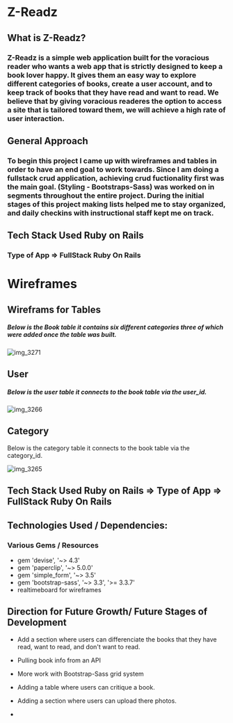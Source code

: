 # Z-Readz

## What is Z-Readz?

### Z-Readz is a simple web application built for the voracious reader who wants a web app that is strictly designed to keep a book lover happy. It gives them an  easy way to explore different categories of books, create a user account, and to keep track of books that they have read and want to read. We believe that by giving voracious readeres the option to access a site that is tailored toward them, we will achieve a high rate of user interaction. 


## General Approach 
### To begin this project I came up with wireframes and tables in order to have an end goal to work towards. Since I am doing a fullstack crud application, achieving crud fuctionality first was the main goal. (Styling - Bootstraps-Sass) was worked on in segments throughout the entire project. During the initial stages of this project making lists helped me to stay organized, and daily checkins with instructional staff kept me on track. 


## Tech Stack Used Ruby on Rails 

### Type of App => FullStack Ruby On Rails 


# Wireframes

## Wireframs for Tables 


##### Below is the Book table it contains six different categories three of which were added once the table was built.

![img_3271](https://git.generalassemb.ly/storage/user/5655/files/d660f0be-539b-11e7-8e3e-24c2fdb6f4cf)

## User
##### Below is the user table it connects to the book table via the user_id.


![img_3266](https://git.generalassemb.ly/storage/user/5655/files/b8081d8a-539c-11e7-90c7-ca7127a0c56d)


## Category

Below is the category table it connects to the book table via the category_id.

![img_3265](https://git.generalassemb.ly/storage/user/5655/files/5ad9cc5e-539b-11e7-8769-c5b93f02a8b1)


## Tech Stack Used Ruby on Rails => Type of App => FullStack Ruby On Rails 

## Technologies Used / Dependencies:
### Various Gems / Resources

- gem 'devise', '~> 4.3'
- gem 'paperclip', '~> 5.0.0'
- gem 'simple_form', '~> 3.5'
- gem 'bootstrap-sass', '~> 3.3', '>= 3.3.7'
-  realtimeboard for wireframes 



## Direction for Future Growth/ Future Stages of Development 

- Add a section where users can differenciate the books that they have read, want to read, and don't want to read.

- Pulling book info from an API

- More work with Bootstrap-Sass grid system

- Adding a table where users can critique a book.

- Adding a section where users can upload there photos.

- 

